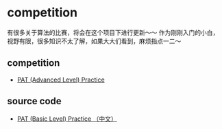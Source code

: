 # competition
  有很多关于算法的比赛，将会在这个项目下进行更新～～
  作为刚刚入门的小白，视野有限，很多知识不太了解，如果大大们看到，麻烦指点一二～
## competition
- [PAT (Advanced Level) Practice](https://github.com/UNICKCHENG/competition/blob/master/PAT/PAT%20(Advanced%20Level)%20Practice.md)
## source code
- [PAT (Basic Level) Practice （中文）](https://github.com/UNICKCHENG/competition/tree/master/PAT/PAT-B)
